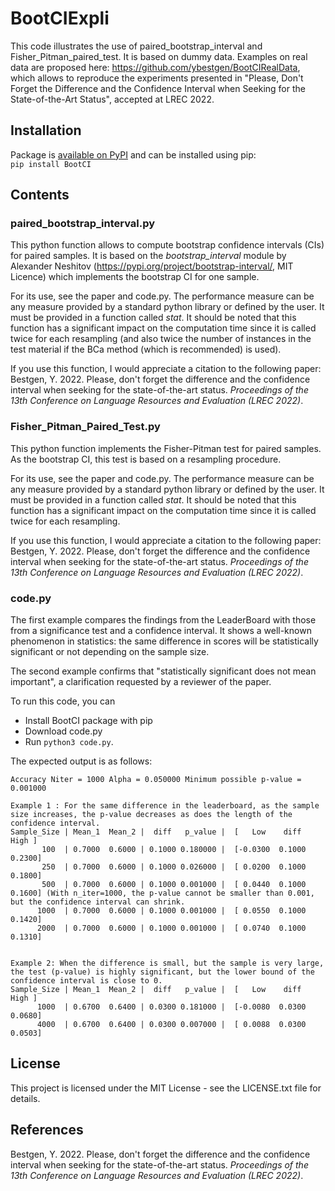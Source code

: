 # BootCIExpli

This code illustrates the use of paired_bootstrap_interval and Fisher_Pitman_paired_test. It is based on dummy data. Examples on real data are proposed here: https://github.com/ybestgen/BootCIRealData, which allows to reproduce the experiments presented in "Please, Don't Forget the Difference and the Confidence Interval when Seeking for the State-of-the-Art Status", accepted at LREC 2022.


## Installation
Package is [available on PyPI](https://pypi.org/project/BootCI/) and can be installed using pip:  
``` pip install BootCI ```

## Contents

### paired\_bootstrap\_interval.py

This python function allows to compute bootstrap confidence intervals (CIs) for paired samples. It is based on the *bootstrap\_interval* module by Alexander Neshitov  (https://pypi.org/project/bootstrap-interval/, MIT Licence) which implements the bootstrap CI for one sample. 

For its use, see the paper and code.py. The performance measure can be any measure provided by a standard python library or defined by the user. It must be provided in a function called *stat*. It should be noted that this function has a significant impact on the computation time since it is called twice for each resampling (and also twice the number of instances in the test material if the BCa method (which is recommended) is used).

If you use this function, I would appreciate a citation to the following paper:
Bestgen, Y. 2022. Please, don't forget the difference and the confidence interval when seeking for the state-of-the-art status. *Proceedings of the 13th Conference on Language Resources and Evaluation (LREC 2022)*.

### Fisher\_Pitman\_Paired\_Test.py

This python function implements the Fisher-Pitman test for paired samples. As the bootstrap CI, this test is based on a resampling procedure.

For its use, see the paper and code.py. The performance measure can be any measure provided by a standard python library or defined by the user. It must be provided in a function called *stat*. It should be noted that this function has a significant impact on the computation time since it is called twice for each resampling.

If you use this function, I would appreciate a citation to the following paper:
Bestgen, Y. 2022. Please, don't forget the difference and the confidence interval when seeking for the state-of-the-art status. *Proceedings of the 13th Conference on Language Resources and Evaluation (LREC 2022)*.

### code.py

The first example compares the findings from the LeaderBoard with those from a significance test and a confidence interval. It shows a well-known phenomenon in statistics: the same difference in scores will be statistically significant or not depending on the sample size.

The second example confirms that "statistically significant does not mean important", a clarification requested by a reviewer of the paper.

To run this code, you can
- Install BootCI package with pip
- Download code.py
- Run `python3 code.py`.

The expected output is as follows:
```
Accuracy Niter = 1000 Alpha = 0.050000 Minimum possible p-value = 0.001000

Example 1 : For the same difference in the leaderboard, as the sample size increases, the p-value decreases as does the length of the confidence interval.
Sample_Size | Mean_1  Mean_2 |  diff   p_value |  [   Low    diff    High ]
       100  | 0.7000  0.6000 | 0.1000 0.180000 |  [-0.0300  0.1000  0.2300] 
       250  | 0.7000  0.6000 | 0.1000 0.026000 |  [ 0.0200  0.1000  0.1800] 
       500  | 0.7000  0.6000 | 0.1000 0.001000 |  [ 0.0440  0.1000  0.1600] (With n_iter=1000, the p-value cannot be smaller than 0.001, but the confidence interval can shrink.
      1000  | 0.7000  0.6000 | 0.1000 0.001000 |  [ 0.0550  0.1000  0.1420] 
      2000  | 0.7000  0.6000 | 0.1000 0.001000 |  [ 0.0740  0.1000  0.1310] 


Example 2: When the difference is small, but the sample is very large, the test (p-value) is highly significant, but the lower bound of the confidence interval is close to 0.
Sample_Size | Mean_1  Mean_2 |  diff   p_value |  [   Low    diff    High ]
      1000  | 0.6700  0.6400 | 0.0300 0.181000 |  [-0.0080  0.0300  0.0680] 
      4000  | 0.6700  0.6400 | 0.0300 0.007000 |  [ 0.0088  0.0300  0.0503] 
```

## License

This project is licensed under the MIT License - see the LICENSE.txt file for details.

## References

Bestgen, Y. 2022. Please, don't forget the difference and the confidence interval when seeking for the state-of-the-art status. *Proceedings of the 13th Conference on Language Resources and Evaluation (LREC 2022)*.

